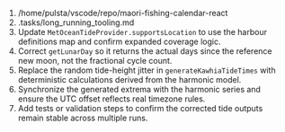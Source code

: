 1. /home/pulsta/vscode/repo/maori-fishing-calendar-react
2. .tasks/long_running_tooling.md
3. Update `MetOceanTideProvider.supportsLocation` to use the harbour definitions map and confirm expanded coverage logic.
4. Correct `getLunarDay` so it returns the actual days since the reference new moon, not the fractional cycle count.
5. Replace the random tide-height jitter in `generateKawhiaTideTimes` with deterministic calculations derived from the harmonic model.
6. Synchronize the generated extrema with the harmonic series and ensure the UTC offset reflects real timezone rules.
7. Add tests or validation steps to confirm the corrected tide outputs remain stable across multiple runs.
